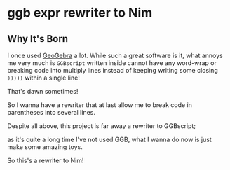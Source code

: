 # ggb expr rewriter to Nim

## Why It's Born
I once used [GeoGebra](https://geogebra.org) a lot.
While such a great software is it,
what annoys me very much is `GGBscript` written inside cannot have any word-wrap or
breaking code into multiply lines instead of keeping writing some closing `)))))` within a single line!

That's dawn sometimes!

So I wanna have a rewriter that at last allow me to break code in parentheses into several lines.

Despite all above, this project is far away a rewriter to GGBscript;

as it's quite a long time I've not used GGB, what I wanna do now is just make some amazing toys.

So this's a rewriter to Nim!


